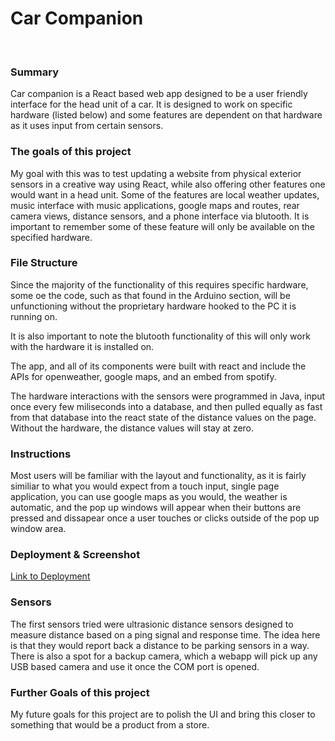 
# Car Companion
<br>

### Summary
Car companion is a React based web app designed to be a user friendly interface for the head unit of a car. It is designed to work on specific hardware (listed below) and some features are dependent on that hardware as it uses input from certain sensors. 

### The goals of this project
My goal with this was to test updating a website from physical exterior sensors in a creative way using React, while also offering other features one would want in a head unit.
Some of the features are local weather updates, music interface with music applications, google maps and routes, rear camera views, distance sensors, and a phone interface via blutooth. It is important to remember some of these feature will only be available on the specified hardware. 

### File Structure
Since the majority of the functionality of this requires specific hardware, some oe the code, such as that found in the Arduino section, will be unfunctioning without the proprietary hardware hooked to the PC it is running on.

It is also important to note the blutooth functionality of this will only work with the hardware it is installed on. 

The app, and all of its components were built with react and include the APIs for openweather, google maps, and an embed from spotify. 

The hardware interactions with the sensors were programmed in Java, input once every few miliseconds into a database, and then pulled equally as fast from that database into the react state of the distance values on the page. Without the hardware, the distance values will stay at zero. 

### Instructions
Most users will be familiar with the layout and functionality, as it is fairly similiar to what you would expect from a touch input, single page application, you can use google maps as you would, the weather is automatic, and the pop up windows will appear when their buttons are pressed and dissapear once a user touches or clicks outside of the pop up window area. 

### Deployment & Screenshot
[Link to Deployment](https://jwilly117.github.io/CarCompanion/)

### Sensors
The first sensors tried were ultrasionic distance sensors designed to measure distance based on a ping signal and response time. The idea here is that they would report back a distance to be parking sensors in a way. 
There is also a spot for a backup camera, which a webapp will pick up any USB based camera and use it once the COM port is opened. 

### Further Goals of this project
My future goals for this project are to polish the UI and bring this closer to something that would be a product from a store. 
